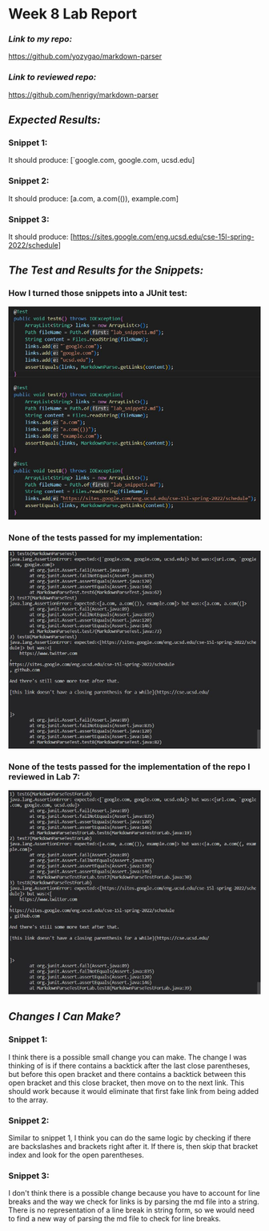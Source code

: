 # __Week 8 Lab Report__

### _Link to my repo:_ 
https://github.com/yozygao/markdown-parser
### _Link to reviewed repo:_
https://github.com/henrigy/markdown-parser

## _Expected Results:_
### Snippet 1:
It should produce: [`google.com, google.com, ucsd.edu]
### Snippet 2:
It should produce: [a.com, a.com(()), example.com]
### Snippet 3:
It should produce: 
[https://sites.google.com/eng.ucsd.edu/cse-15l-spring-2022/schedule]

## _The Test and Results for the Snippets:_

### How I turned those snippets into a JUnit test:
![](all_snippets.JPG)

### None of the tests passed for my implementation:
![](my_snippet_fail.JPG)

### None of the tests passed for the implementation of the repo I reviewed in Lab 7:
![](all_review_fail.JPG)

## _Changes I Can Make?_

### Snippet 1:
I think there is a possible small change you can make. The change I was thinking of is if there contains a backtick after the last close parentheses, but before this open bracket and there contains a backtick between this open bracket and this close bracket, then move on to the next link. This should work because it would eliminate that first fake link from being added to the array. 

### Snippet 2:
Similar to snippet 1, I think you can do the same logic by checking if there are backslashes and brackets right after it. If there is, then skip that bracket index and look for the open parentheses.

### Snippet 3:
I don't think there is a possible change because you have to account for line breaks and the way we check for links is by parsing the md file into a string. There is no representation of a line break in string form, so we would need to find a new way of parsing the md file to check for line breaks.

